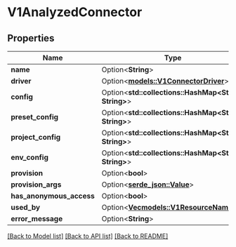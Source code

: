 # V1AnalyzedConnector

## Properties

Name | Type | Description | Notes
------------ | ------------- | ------------- | -------------
**name** | Option<**String**> |  | [optional]
**driver** | Option<[**models::V1ConnectorDriver**](v1ConnectorDriver.md)> |  | [optional]
**config** | Option<**std::collections::HashMap<String, String>**> |  | [optional]
**preset_config** | Option<**std::collections::HashMap<String, String>**> |  | [optional]
**project_config** | Option<**std::collections::HashMap<String, String>**> |  | [optional]
**env_config** | Option<**std::collections::HashMap<String, String>**> |  | [optional]
**provision** | Option<**bool**> |  | [optional]
**provision_args** | Option<[**serde_json::Value**](.md)> |  | [optional]
**has_anonymous_access** | Option<**bool**> |  | [optional]
**used_by** | Option<[**Vec<models::V1ResourceName>**](v1ResourceName.md)> |  | [optional]
**error_message** | Option<**String**> |  | [optional]

[[Back to Model list]](../README.md#documentation-for-models) [[Back to API list]](../README.md#documentation-for-api-endpoints) [[Back to README]](../README.md)


